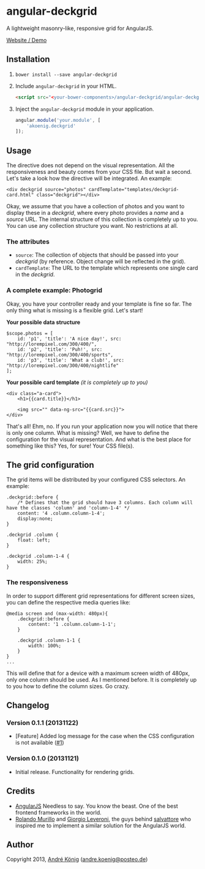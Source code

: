 # angular-deckgrid

A lightweight masonry-like, responsive grid for AngularJS.

[Website / Demo](http://akoenig.github.io/angular-deckgrid)

## Installation

1. `bower install --save angular-deckgrid`
2. Include `angular-deckgrid` in your HTML.

    ```html
    <script src="<your-bower-components>/angular-deckgrid/angular-deckgrid.js"></script>
    ```

3. Inject the `angular-deckgrid` module in your application.

    ```js
    angular.module('your.module', [
        'akoenig.deckgrid'
    ]);
    ```

## Usage

The directive does not depend on the visual representation. All the responsiveness and beauty comes from your CSS file. But wait a second. Let's take a look how the directive will be integrated. An example:

    <div deckgrid source="photos" cardTemplate="templates/deckgrid-card.html" class="deckgrid"></div>

Okay, we assume that you have a collection of photos and you want to display these in a _deckgrid_, where every photo provides a _name_ and a _source_ URL. The internal structure of this collection is completely up to you. You can use any collection structure you want. No restrictions at all.

### The attributes

* `source`: The collection of objects that should be passed into your _deckgrid_ (by reference. Object change will be reflected in the grid).
* `cardTemplate`: The URL to the template which represents one single card in the _deckgrid_.

### A complete example: Photogrid

Okay, you have your controller ready and your template is fine so far. The only thing what is missing is a flexible grid. Let's start!

**Your possible data structure**

    $scope.photos = [
        id: 'p1', 'title': 'A nice day!', src: "http://lorempixel.com/300/400/",
        id: 'p2', 'title': 'Puh!', src: "http://lorempixel.com/300/400/sports",
        id: 'p3', 'title': 'What a club!', src: "http://lorempixel.com/300/400/nightlife"
    ];

**Your possible card template**
_(it is completely up to you)_

    <div class="a-card">
        <h1>{{card.title}}</h1>

        <img src="" data-ng-src="{{card.src}}">
    </div>

That's all! Ehm, no. If you run your application now you will notice that there is only one column. What is missing? Well, we have to define the configuration for the visual representation. And what is the best place for something like this? Yes, for sure! Your CSS file(s).

## The grid configuration

The grid items will be distributed by your configured CSS selectors. An example:

    .deckgrid::before {
        /* Defines that the grid should have 3 columns. Each column will have the classes 'column' and 'column-1-4' */
        content: '4 .column.column-1-4';
        display:none;
    }

    .deckgrid .column {
        float: left;
    }

    .deckgrid .column-1-4 {
        width: 25%;
    }

### The responsiveness

In order to support different grid representations for different screen sizes, you can define the respective media queries like:

    @media screen and (max-width: 480px){
        .deckgrid::before {
            content: '1 .column.column-1-1';
        }

        .deckgrid .column-1-1 {
            width: 100%;
        }
    }
    ...

This will define that for a device with a maximum screen width of 480px, only one column should be used. As I mentioned before. It is completely up to you how to define the column sizes. Go crazy.

## Changelog

### Version 0.1.1 (20131122)

- [Feature] Added log message for the case when the CSS configuration is not available ([#1](https://github.com/akoenig/angular-deckgrid/issues/1))

### Version 0.1.0 (20131121)

- Initial release. Functionality for rendering grids.

## Credits

* [AngularJS](http://angularjs.org) Needless to say. You know the beast. One of the best frontend frameworks in the world.
* [Rolando Murillo](http://rolandomurillo.com/) and [Giorgio Leveroni](https://github.com/ppold), the guys behind [salvattore](http://salvattore.com/) who inspired me to implement a similar solution for the AngularJS world.

## Author

Copyright 2013, [André König](http://iam.andrekoenig.info) (andre.koenig@posteo.de)
